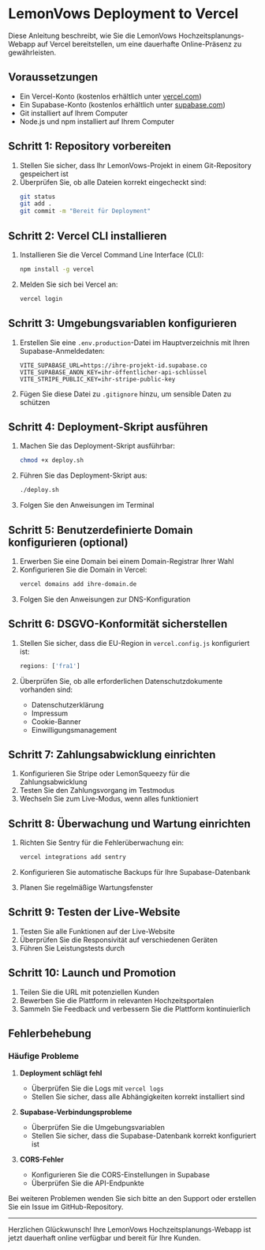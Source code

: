 # LemonVows Deployment to Vercel

Diese Anleitung beschreibt, wie Sie die LemonVows Hochzeitsplanungs-Webapp auf Vercel bereitstellen, um eine dauerhafte Online-Präsenz zu gewährleisten.

## Voraussetzungen

- Ein Vercel-Konto (kostenlos erhältlich unter [vercel.com](https://vercel.com))
- Ein Supabase-Konto (kostenlos erhältlich unter [supabase.com](https://supabase.com))
- Git installiert auf Ihrem Computer
- Node.js und npm installiert auf Ihrem Computer

## Schritt 1: Repository vorbereiten

1. Stellen Sie sicher, dass Ihr LemonVows-Projekt in einem Git-Repository gespeichert ist
2. Überprüfen Sie, ob alle Dateien korrekt eingecheckt sind:
   ```bash
   git status
   git add .
   git commit -m "Bereit für Deployment"
   ```

## Schritt 2: Vercel CLI installieren

1. Installieren Sie die Vercel Command Line Interface (CLI):
   ```bash
   npm install -g vercel
   ```

2. Melden Sie sich bei Vercel an:
   ```bash
   vercel login
   ```

## Schritt 3: Umgebungsvariablen konfigurieren

1. Erstellen Sie eine `.env.production`-Datei im Hauptverzeichnis mit Ihren Supabase-Anmeldedaten:
   ```
   VITE_SUPABASE_URL=https://ihre-projekt-id.supabase.co
   VITE_SUPABASE_ANON_KEY=ihr-öffentlicher-api-schlüssel
   VITE_STRIPE_PUBLIC_KEY=ihr-stripe-public-key
   ```

2. Fügen Sie diese Datei zu `.gitignore` hinzu, um sensible Daten zu schützen

## Schritt 4: Deployment-Skript ausführen

1. Machen Sie das Deployment-Skript ausführbar:
   ```bash
   chmod +x deploy.sh
   ```

2. Führen Sie das Deployment-Skript aus:
   ```bash
   ./deploy.sh
   ```

3. Folgen Sie den Anweisungen im Terminal

## Schritt 5: Benutzerdefinierte Domain konfigurieren (optional)

1. Erwerben Sie eine Domain bei einem Domain-Registrar Ihrer Wahl
2. Konfigurieren Sie die Domain in Vercel:
   ```bash
   vercel domains add ihre-domain.de
   ```
3. Folgen Sie den Anweisungen zur DNS-Konfiguration

## Schritt 6: DSGVO-Konformität sicherstellen

1. Stellen Sie sicher, dass die EU-Region in `vercel.config.js` konfiguriert ist:
   ```javascript
   regions: ['fra1']
   ```

2. Überprüfen Sie, ob alle erforderlichen Datenschutzdokumente vorhanden sind:
   - Datenschutzerklärung
   - Impressum
   - Cookie-Banner
   - Einwilligungsmanagement

## Schritt 7: Zahlungsabwicklung einrichten

1. Konfigurieren Sie Stripe oder LemonSqueezy für die Zahlungsabwicklung
2. Testen Sie den Zahlungsvorgang im Testmodus
3. Wechseln Sie zum Live-Modus, wenn alles funktioniert

## Schritt 8: Überwachung und Wartung einrichten

1. Richten Sie Sentry für die Fehlerüberwachung ein:
   ```bash
   vercel integrations add sentry
   ```

2. Konfigurieren Sie automatische Backups für Ihre Supabase-Datenbank
3. Planen Sie regelmäßige Wartungsfenster

## Schritt 9: Testen der Live-Website

1. Testen Sie alle Funktionen auf der Live-Website
2. Überprüfen Sie die Responsivität auf verschiedenen Geräten
3. Führen Sie Leistungstests durch

## Schritt 10: Launch und Promotion

1. Teilen Sie die URL mit potenziellen Kunden
2. Bewerben Sie die Plattform in relevanten Hochzeitsportalen
3. Sammeln Sie Feedback und verbessern Sie die Plattform kontinuierlich

## Fehlerbehebung

### Häufige Probleme

1. **Deployment schlägt fehl**
   - Überprüfen Sie die Logs mit `vercel logs`
   - Stellen Sie sicher, dass alle Abhängigkeiten korrekt installiert sind

2. **Supabase-Verbindungsprobleme**
   - Überprüfen Sie die Umgebungsvariablen
   - Stellen Sie sicher, dass die Supabase-Datenbank korrekt konfiguriert ist

3. **CORS-Fehler**
   - Konfigurieren Sie die CORS-Einstellungen in Supabase
   - Überprüfen Sie die API-Endpunkte

Bei weiteren Problemen wenden Sie sich bitte an den Support oder erstellen Sie ein Issue im GitHub-Repository.

---

Herzlichen Glückwunsch! Ihre LemonVows Hochzeitsplanungs-Webapp ist jetzt dauerhaft online verfügbar und bereit für Ihre Kunden.
